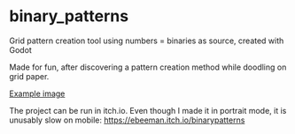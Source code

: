 # binary_patterns
Grid pattern creation tool using numbers = binaries as source, created with Godot

Made for fun, after discovering a pattern creation method while doodling on grid paper.

[Example image](binary_patterns_example_1.png)

The project can be run in itch.io. Even though I made it in portrait mode, it is unusably slow on mobile:
https://ebeeman.itch.io/binarypatterns
